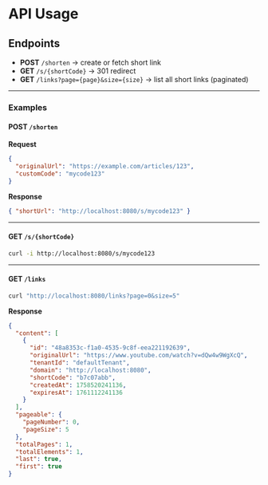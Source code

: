 # API Usage

## Endpoints

- **POST** `/shorten` → create or fetch short link
- **GET** `/s/{shortCode}` → 301 redirect
- **GET** `/links?page={page}&size={size}` → list all short links (paginated)

---

### Examples

#### **POST** `/shorten`

**Request**

```json
{
  "originalUrl": "https://example.com/articles/123",
  "customCode": "mycode123"
}
```

**Response**

```json
{ "shortUrl": "http://localhost:8080/s/mycode123" }
```

---

#### **GET** `/s/{shortCode}`

```bash
curl -i http://localhost:8080/s/mycode123
```

---

#### **GET** `/links`

```bash
curl "http://localhost:8080/links?page=0&size=5"
```

**Response**

```json
{
  "content": [
    {
      "id": "48a8353c-f1a0-4535-9c8f-eea221192639",
      "originalUrl": "https://www.youtube.com/watch?v=dQw4w9WgXcQ",
      "tenantId": "defaultTenant",
      "domain": "http://localhost:8080",
      "shortCode": "b7c07abb",
      "createdAt": 1758520241136,
      "expiresAt": 1761112241136
    }
  ],
  "pageable": {
    "pageNumber": 0,
    "pageSize": 5
  },
  "totalPages": 1,
  "totalElements": 1,
  "last": true,
  "first": true
}
```
